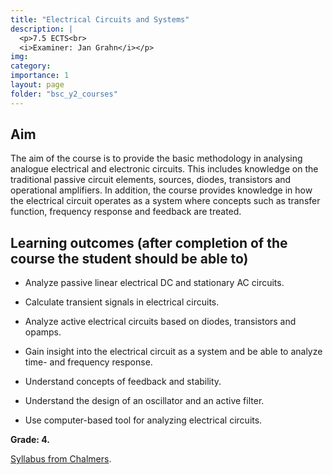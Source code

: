 ```yaml
---
title: "Electrical Circuits and Systems"
description: |
  <p>7.5 ECTS<br>
  <i>Examiner: Jan Grahn</i></p>
img:
category:
importance: 1
layout: page
folder: "bsc_y2_courses"
---
```


## Aim

The aim of the course is to provide the basic methodology in analysing analogue electrical and electronic circuits. This includes knowledge on the traditional passive circuit elements, sources, diodes, transistors and operational amplifiers. In addition, the course provides knowledge in how the electrical circuit operates as a system where concepts such as transfer function, frequency response and feedback are treated.

## Learning outcomes (after completion of the course the student should be able to)

- Analyze passive linear electrical DC and stationary AC circuits.

- Calculate transient signals in electrical circuits.

- Analyze active electrical circuits based on diodes, transistors and opamps.

- Gain insight into the electrical circuit as a system and be able to analyze time- and frequency response.

- Understand concepts of feedback and stability.

- Understand the design of an oscillator and an active filter.

- Use computer-based tool for analyzing electrical circuits.

**Grade: 4.**

[Syllabus from Chalmers](https://www.chalmers.se/en/education/your-studies/find-course-and-programme-syllabi/course-syllabus/ESS116/?acYear=2021%2F2022).
